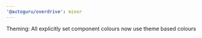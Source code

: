 ```yaml
---
'@autoguru/overdrive': minor
---
```


Theming: All explicitly set component colours now use theme based colours
